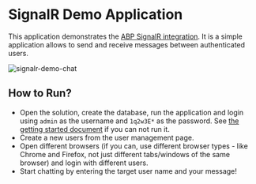 # SignalR Demo Application

This application demonstrates the [ABP SignalR integration](https://abp.io/docs/latest/SignalR-Integration). It is a simple application allows to send and receive messages between authenticated users.

![signalr-demo-chat](signalr-demo-chat.png)

## How to Run?

* Open the solution, create the database, run the application and login using `admin` as the username and `1q2w3E*` as the password. See [the getting started document](https://abp.io/docs/latest/Getting-Started?UI=MVC&DB=EF&Tiered=No) if you can not run it.
* Create a new users from the user management page.
* Open different browsers (if you can, use different browser types - like Chrome and Firefox, not just different tabs/windows of the same browser) and login with different users.
* Start chatting by entering the target user name and your message!